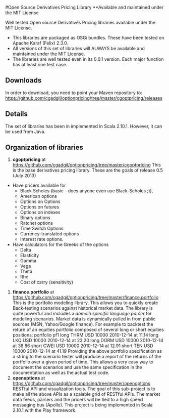 #Open Source Derivatives Pricing Library 
**Available and maintained under the MIT License

Well tested Open source Derivatives Pricing libraries available under the MIT License.
* This libraries are packaged as OSGi bundles. These have been tested on Apache Karaf (Felix) 2.3.0.
* All versions of this set of libraries will ALWAYS be available and maintained under the MIT License.
* The libraries are well tested even in its 0.0.1 version. Each major function has at least one test case.

## Downloads
In order to download, you need to point your Maven repository to:
https://github.com/cgadgil/optionpricing/tree/master/cgoptpricing/releases

## Details
The set of libraries has been in implemented in Scala 2.10.1. However, it can be used from Java.

## Organization of libraries


1. **cgoptpricing** at https://github.com/cgadgil/optionpricing/tree/master/cgoptpricing
This is the base derivatives pricing library. These are the goals of release 0.5 (July 2013)
  + Have pricers available for 
    - Black Scholes (basic - does anyone even use Black-Scholes ;)), 
    - American options
    - Options on Options
    - Options on futures
    - Options on indexes
    - Binary options
    - Ratchet options
    - Time Switch Options
    - Currency-translated options
    - Interest rate options.
  + Have calculators for the Greeks of the options
    - Delta
    - Elasticity
    - Gamma
    - Vega
    - Theta
    - Rho
    - Cost of carry (sensitivity)
1. **finance.portfolio** at https://github.com/cgadgil/optionpricing/tree/master/finance.portfolio
This is the portfolio modeling library. This allows you to quickly create Back-testing scenarios against historical market data.
The library is quite powerful and includes a *domain specific language parser* for modeling scenarios. Market data is dynamically pulled in from public sources (MSN, Yahoo/Google finance).
For example to backtest the return of an equities portfolio composed of several long or short equities positions:
      portfolio pf1
      long THRM USD 10000 2010-12-14 at 11.14
      long LKQ USD 10000  2010-12-14 at 23.20
      long DORM USD 10000 2010-12-14 at 38.86
      short CWEI USD 10000 2010-12-14 at 12.91
      short TEN USD 10000 2010-12-14 at 41.19
Providing the above portfolio specification as a string to the scenario tester will produce a report of the returns of the portfolio over a given period of time.
This allows a very easy way to document the scenarios and use the same specification in the documentation as well as the actual test code.
1. **openoptions** at https://github.com/cgadgil/optionpricing/tree/master/openoptions
RESTful API and visualization tools. The goal of this sub-project is to make all the above APIs as a scalable grid of RESTful APIs. The market data feeds, parsers and the pricers will be tied to a high speed messaging bus (Apollo).
This project is being implemented in Scala 2.10.1 with the Play framework.


